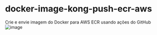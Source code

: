 # docker-image-kong-push-ecr-aws
Crie e envie imagem do Docker para AWS ECR usando ações do GitHub
![image](https://github.com/mrsilvadevops/docker-image-kong-push-ecr-aws/assets/80183407/eaf01d05-5351-4e42-9b5c-e061385c86d9)
